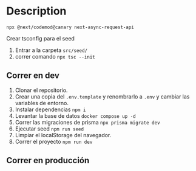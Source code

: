 # Description

```
npx @next/codemod@canary next-async-request-api
```

Crear tsconfig para el seed

1. Entrar a la carpeta `src/seed/`
2. correr comando `npx tsc --init`

## Correr en dev

1. Clonar el repositorio.
2. Crear una copia del `.env.template` y renombrarlo a `.env` y cambiar las variables de entorno.
3. Instalar dependencias `npm i`
4. Levantar la base de datos `docker compose up -d`
5. Correr las migraciones de prisma `npx prisma migrate dev`
6. Ejecutar seed `npm run seed`
7. Limpiar el localStorage del navegador.
8. Correr el proyecto `npm run dev`

## Correr en producción
